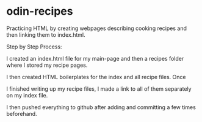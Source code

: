 # odin-recipes
Practicing HTML by creating webpages describing cooking recipes and then linking them to index.html.

Step by Step Process:

I created an index.html file for my main-page and then a recipes folder where I stored my recipe pages.  

I then created HTML boilerplates for the index and all recipe files.  Once 

I finished writing up my recipe files, I made a link to all of them separately on my index file.  

I then pushed everything to github after adding and committing a few times beforehand. 